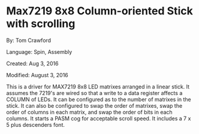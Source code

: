# Max7219 8x8 Column-oriented Stick with scrolling

By: Tom Crawford

Language: Spin, Assembly

Created: Aug 3, 2016

Modified: August 3, 2016

This is a driver for MAX7219 8x8 LED matrixes arranged in a linear stick.  It assumes the 7219's are wired so that a write to a data register affects a COLUMN of LEDs.  It can be configured as to the number of matrixes in the stick.  It can also be configured to swap the order of matrixes, swap the order of columns in each matrix, and swap the order of bits in each columns.  It starts a PASM cog for acceptable scroll speed. It includes a 7 x 5 plus descenders font.

